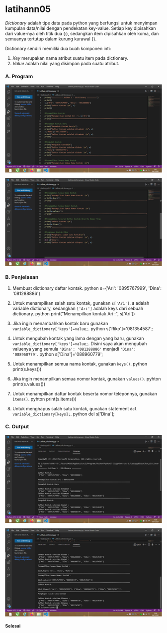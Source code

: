 # latihann05
*Dictionary* adalah tipe data pada python yang berfungsi untuk menyimpan kumpulan data/nilai dengan pendekatan key-value. Setiap key dipisahkan dari value-nya oleh titik dua (:), sedangkan item dipisahkan oleh koma, dan semuanya tertutup dalam kurung kurawal {}.

Dictionary sendiri memiliki dua buah komponen inti:
1.	*Key* merupakan nama atribut suatu item pada dictionary.
2.	*Value* adalah nilai yang disimpan pada suatu atribut.

### A. Program

![Img 1](Ss/ss1.png)

![Img 2](Ss/ss2.png)
### B. Penjelasan

1. Membuat dictionary daftar kontak.
	python
	s={'Ari': '0895767999', 'Dina': '081288886'}
2. Untuk menampilkan salah satu kontak, gunakan `s['Ari']`. **s** adalah variable dictionary, sedangkan `['Ari']` adalah keys dari sebuah dictionary.
python
	print("Menampilkan kontak Ari :", s['Ari'])

3. Jika ingin menambahkan kontak baru gunakan `variable_dictionary['keys']=value;`. 
	python
	s['Riko']='081354587';
	
4. Untuk mengubah kontak yang lama dengan yang baru, gunakan `variable_dictionary['keys']=value;`. Disini saya akan  mengubah valuenya yang semula `'Dina': '081288886'` menjadi `'Dina': '088960779'`.
python
	s['Dina']='088960779';
5. Untuk menampilkan semua nama kontak, gunakan `keys()`.
	python
	print(s.keys())
	
6. Jika ingin menampilkan semua nomor kontak, gunakan `values()`.
	pyhton
	print(s.values())
	
7. Untuk menampilkan daftar kontak beserta nomor teleponnya, gunakan `items()`.
	pyhton
	print(s.items())
	
8. Untuk menghapus salah satu kontak, gunakan statement `del variable_dictionary[keys];`.
	python
	del s['Dina'];
	
### C. Output

![Img 3](Ss/ss3.png)

![Img 4](Ss/ss4.png)
#### Selesai